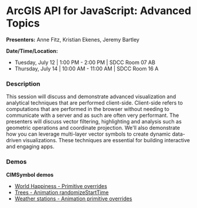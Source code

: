 # ArcGIS API for JavaScript: Advanced Topics
**Presenters:** Anne Fitz, Kristian Ekenes, Jeremy Bartley

**Date/Time/Location:**

- Tuesday, July 12 | 1:00 PM - 2:00 PM | SDCC Room 07 AB
- Thursday, July 14 | 10:00 AM - 11:00 AM | SDCC Room 16 A

### Description
This session will discuss and demonstrate advanced visualization and analytical techniques that are performed client-side. Client-side refers to computations that are performed in the browser without needing to communicate with a server and as such are often very performant. The presenters will discuss vector filtering, highlighting and analysis such as geometric operations and coordinate projection. We'll also demonstrate how you can leverage multi-layer vector symbols to create dynamic data-driven visualizations. These techniques are essential for building interactive and engaging apps.

### Demos

**CIMSymbol demos**
- [World Happiness - Primitive overrides](https://annelfitz.github.io/UC-presentations/UC-2022/Advanced-topics/Demos/cim-world-happiness.html)
- [Trees - Animation randomizeStartTime](https://annelfitz.github.io/UC-presentations/UC-2022/Advanced-topics/Demos/cim-animation.html)
- [Weather stations - Animation primitive overrides](https://annelfitz.github.io/UC-presentations/UC-2022/Advanced-topics/Demos/cim-weather-stations.html)
